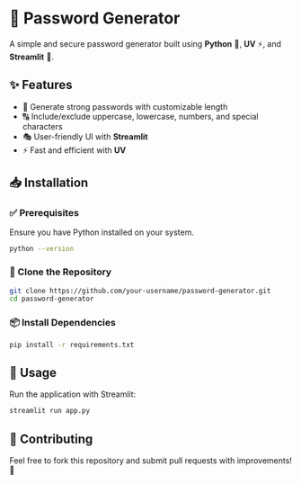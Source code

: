 # 🔑 Password Generator

A simple and secure password generator built using **Python** 🐍, **UV** ⚡, and **Streamlit** 🎨.

## ✨ Features
- 🔐 Generate strong passwords with customizable length
- 🔠 Include/exclude uppercase, lowercase, numbers, and special characters
- 🎭 User-friendly UI with **Streamlit**
- ⚡ Fast and efficient with **UV**

## 📥 Installation

### ✅ Prerequisites
Ensure you have Python installed on your system.

```bash
python --version
```

### 📂 Clone the Repository
```bash
git clone https://github.com/your-username/password-generator.git
cd password-generator
```

### 📦 Install Dependencies
```bash
pip install -r requirements.txt
```

## 🚀 Usage
Run the application with Streamlit:
```bash
streamlit run app.py
```

## 🤝 Contributing
Feel free to fork this repository and submit pull requests with improvements! 🚀


